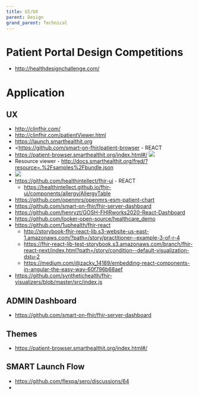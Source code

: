 ```yaml
---
title: UI/UX
parent: Design
grand_parent: Technical
---
```



# Patient Portal Design Competitions
- <http://healthdesignchallenge.com/>


# Application
## UX
- http://clinfhir.com/
- http://clinfhir.com/patientViewer.html
- https://launch.smarthealthit.org
- <https://github.com/smart-on-fhir/patient-browser - REACT
- <https://patient-browser.smarthealthit.org/index.html#/>
    ![](/img/patient-browser.png)
- Resource viewer - <http://docs.smarthealthit.org/fred/?resource=.%2Fsamples%2Fbundle.json>
- ![](/img/fred-resource-viewer.png)
- <https://github.com/healthintellect/fhir-ui> - REACT
	- <https://healthintellect.github.io/fhir-ui/components/allergy/AllergyTable>
- <https://github.com/openmrs/openmrs-esm-patient-chart>
- <https://github.com/smart-on-fhir/fhir-server-dashboard>
- <https://github.com/henryzt/GOSH-FHIRworks2020-React-Dashboard>
- <https://github.com/looker-open-source/healthcare_demo>
- <https://github.com/1uphealth/fhir-react>
	- <http://storybook-fhir-react-lib.s3-website-us-east-1.amazonaws.com/?path=/story/practitioner--example-3-of-r-4>
	- <https://fhir-react-lib-test-storybook.s3.amazonaws.com/branch/fhir-react-next/index.html?path=/story/condition--default-visualization-dstu-2>
	- <https://medium.com/@zacky_14189/embedding-react-components-in-angular-the-easy-way-60f796b68aef>
- <https://github.com/synthetichealth/fhir-visualizers/blob/master/src/index.js>


## ADMIN Dashboard
- https://github.com/smart-on-fhir/fhir-server-dashboard

## Themes
- https://patient-browser.smarthealthit.org/index.html#/

## SMART Launch Flow
- https://github.com/flexpa/sero/discussions/64
- 
